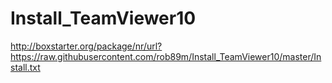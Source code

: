 # Install_TeamViewer10

http://boxstarter.org/package/nr/url?https://raw.githubusercontent.com/rob89m/Install_TeamViewer10/master/Install.txt
